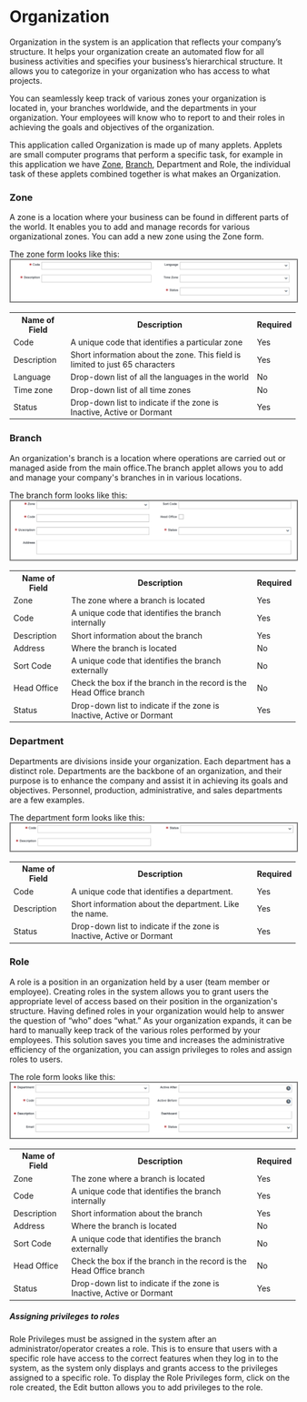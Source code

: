 # Organization
Organization in the system is an application that reflects your company’s structure. It helps your organization create an automated flow for all business activities and specifies your business’s hierarchical structure. It allows you to categorize in your organization who has access to what projects. 

You can seamlessly keep track of various zones your organization is located in, your branches worldwide, and the departments in your organization. Your employees will know who to report to and their roles in achieving the goals and objectives of the organization.

This application called Organization is made up of many applets. Applets are small computer programs that perform a specific task, for example in this application we have <a href="#zone">Zone</a>, <a href="#branch">Branch</a>, Department and Role, the individual task of these applets combined together is what makes an Organization.

### Zone
<p id="zone">
A zone is a location where your business can be found in different parts of the world. It enables you to add and manage records for various organizational zones. You can add a new zone using the Zone form.

<!--![Zone form](images/end_user_images/zone_form.png)-->
The zone form looks like this:
<img src="images/end_user_images/zone_form.png" alt="Zone form" style="border: 2px solid  gray;">
<table>
    <tr>
        <th>Name of Field</th>
        <th>Description</th>
        <th>Required</th>
    </tr>
    <tr>
        <td>Code</td>
        <td>A unique code that identifies a particular zone</td>
        <td>Yes</td>
    </tr>
    <tr>
        <td>Description</td>
        <td>Short information about the zone. This field is limited to just 65 characters</td>
        <td>Yes</td>
    </tr>
    <tr>
        <td>Language</td>
        <td>Drop-down list of all the languages in the world</td>
        <td>No</td>
    </tr>    
    <tr>
        <td>Time zone</td>
        <td>Drop-down list of all time zones</td>
        <td>No</td>
    </tr>    
    <tr>
        <td>Status</td>
        <td>Drop-down list to indicate if the zone is Inactive, Active or Dormant</td>
        <td>Yes</td>
    </tr>    
</table>
</p>

### Branch
<p id="branch">
An organization's branch is a location where operations are carried out or managed aside from the main office.The branch applet allows you to add and manage your company's branches in in various locations.

The branch form looks like this:
<img src="images/end_user_images/branch_form.png" alt="Branch form" style="border: 2px solid  gray;">
<table>
    <tr>
        <th>Name of Field</th>
        <th>Description</th>
        <th>Required</th>
    </tr>
    <tr>
        <td>Zone</td>
        <td>The zone where a branch is located</td>
        <td>Yes</td>
    </tr>
    <tr>
        <td>Code</td>
        <td>A unique code that identifies the branch internally</td>
        <td>Yes</td>
    </tr>
    <tr>
        <td>Description</td>
        <td>Short information about the branch</td>
        <td>Yes</td>
    </tr>
    <tr>
        <td>Address</td>
        <td>Where the branch is located</td>
        <td>No</td>
    </tr>    
    <tr>
        <td>Sort Code</td>
        <td>A unique code that identifies the branch externally</td>
        <td>No</td>
    </tr>
    <tr>
        <td>Head Office</td>
        <td>Check the box if the branch in the record is the Head Office branch</td>
        <td>No</td>
    </tr>
    <tr>
        <td>Status</td>
        <td>Drop-down list to indicate if the zone is Inactive, Active or Dormant</td>
        <td>Yes</td>
    </tr>    
</table>
</p>

### Department
<p id="department">
Departments are divisions inside your organization. Each department has a distinct role. Departments are the backbone of an organization, and their purpose is to enhance the company and assist it in achieving its goals and objectives. Personnel, production, administrative, and sales departments are a few examples.

The department form looks like this:
<img src="images/end_user_images/department_form.png" alt="Role form" style="border: 2px solid  gray;">
<table>
    <tr>
        <th>Name of Field</th>
        <th>Description</th>
        <th>Required</th>
    </tr>
    <tr>
        <td>Code</td>
        <td>A unique code that identifies a department.</td>
        <td>Yes</td>
    </tr>
    <tr>
        <td>Description</td>
        <td>Short information about the department. Like the name.</td>
        <td>Yes</td>
    </tr>    <tr>
        <td>Status</td>
        <td>Drop-down list to indicate if the zone is Inactive, Active or Dormant</td>
        <td>Yes</td>
    </tr>
</table>
</p>


### Role
<p id="role">
A role is a position in an organization held by a user (team member or employee). Creating roles in the system allows you to grant users the appropriate level of access based on their position in the organization's structure. Having defined roles in your organization would help to answer the question of “who” does “what.” 
As your organization expands, it can be hard to manually keep track of the various roles performed by your employees. This solution saves you time and increases the administrative efficiency of the organization, you can assign privileges to roles and assign roles to users.

The role form looks like this:
<img src="images/end_user_images/role_form.png" alt="Role form" style="border: 2px solid  gray;">
<table>
    <tr>
        <th>Name of Field</th>
        <th>Description</th>
        <th>Required</th>
    </tr>
    <tr>
        <td>Zone</td>
        <td>The zone where a branch is located</td>
        <td>Yes</td>
    </tr>
    <tr>
        <td>Code</td>
        <td>A unique code that identifies the branch internally</td>
        <td>Yes</td>
    </tr>
    <tr>
        <td>Description</td>
        <td>Short information about the branch</td>
        <td>Yes</td>
    </tr>
    <tr>
        <td>Address</td>
        <td>Where the branch is located</td>
        <td>No</td>
    </tr>    
    <tr>
        <td>Sort Code</td>
        <td>A unique code that identifies the branch externally</td>
        <td>No</td>
    </tr>
    <tr>
        <td>Head Office</td>
        <td>Check the box if the branch in the record is the Head Office branch</td>
        <td>No</td>
    </tr>
    <tr>
        <td>Status</td>
        <td>Drop-down list to indicate if the zone is Inactive, Active or Dormant</td>
        <td>Yes</td>
    </tr>    
</table>
</p>

##### Assigning privileges to roles
Role Privileges must be assigned in the system after an administrator/operator creates a role. This is to ensure that users with a specific role have access to the correct features when they log in to the system, as the system only displays and grants access to the privileges assigned to a specific role.
To display the Role Privileges form, click on the role created, the Edit button allows you to add privileges to the role.
<!--The form looks like this:
<img src="images/end_user_images/privileges_input_form.png" alt="Role form" style="border: 2px solid  gray;">
<table>
    <tr>
        <th>Name of Field</th>
        <th>Description</th>
        <th>Required</th>
    </tr>-->

